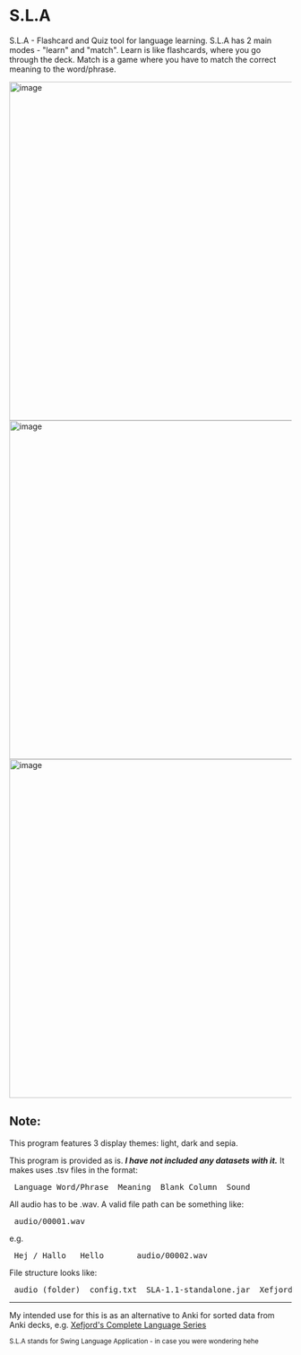 # S.L.A
S.L.A - Flashcard and Quiz tool for language learning. S.L.A has 2 main modes - "learn" and "match". Learn is like flashcards, where you go through the deck. Match is a game where you have to match the correct meaning to the word/phrase.

<img width="800" height="604" alt="image" src="https://github.com/user-attachments/assets/0a5ea6b5-b9ca-47db-8140-d63fe2f2357c" />

<img width="800" height="604" alt="image" src="https://github.com/user-attachments/assets/45242b2c-871c-45af-8a54-4af237aba2f6" />

<img width="800" height="604" alt="image" src="https://github.com/user-attachments/assets/d1296b4f-2a16-45a6-a6d3-18ae91d2c9c3" />

## Note:

This program features 3 display themes: light, dark and sepia. 

This program is provided as is. <i><b>I have not included any datasets with it.</i></b> It makes uses .tsv files in the format:

<pre> Language_Word/Phrase  Meaning  Blank_Column  Sound </pre>

All audio has to be .wav. A valid file path can be something like:

<pre> audio/00001.wav </pre>

e.g.

<pre> Hej / Hallo	Hello		audio/00002.wav </pre>

File structure looks like:

<pre> audio (folder)  config.txt  SLA-1.1-standalone.jar  Xefjord_Danish.tsv </pre>

____

My intended use for this is as an alternative to Anki for sorted data from Anki decks, e.g. [Xefjord's Complete Language Series](https://xefjord.wixsite.com/xefscompletelangs/courses) 

<sub>S.L.A stands for Swing Language Application - in case you were wondering hehe</sub>
